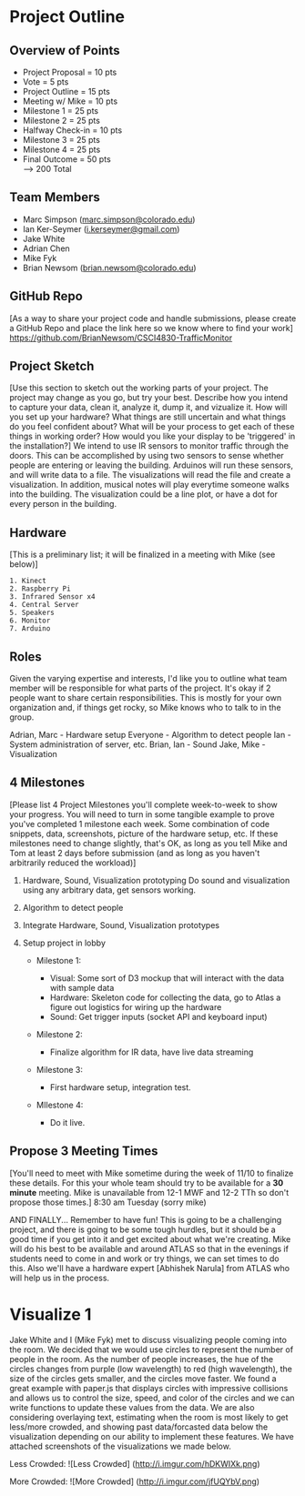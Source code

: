 Project Outline
============

## Overview of Points
* Project Proposal = 10 pts  
* Vote = 5 pts
* Project Outline = 15 pts
* Meeting w/ Mike = 10 pts
* Milestone 1 = 25 pts
* Milestone 2 = 25 pts
* Halfway Check-in = 10 pts
* Milestone 3 = 25 pts
* Milestone 4 = 25 pts
* Final Outcome = 50 pts  
--> 200 Total

## Team Members
* Marc Simpson (marc.simpson@colorado.edu)
* Ian Ker-Seymer (i.kerseymer@gmail.com)
* Jake White
* Adrian Chen
* Mike Fyk
* Brian Newsom (brian.newsom@colorado.edu)

## GitHub Repo 
[As a way to share your project code and handle submissions, please create a GitHub Repo and place the link here so we know where to find your work]
https://github.com/BrianNewsom/CSCI4830-TrafficMonitor

## Project Sketch
[Use this section to sketch out the working parts of your project.  The project may change as you go, but try your best.  Describe how you intend to capture your data, clean it, analyze it, dump it, and vizualize it.  How will you set up your hardware?  What things are still uncertain and what things do you feel confident about?  What will be your process to get each of these things in working order?  How would you like your display to be 'triggered' in the installation?]
We intend to use IR sensors to monitor traffic through the doors. This can be accomplished by using two sensors to sense whether people are entering or leaving the building. Arduinos will run these sensors, and will write data to a file. The visualizations will read the file and create a visualization. In addition, musical notes will play everytime someone walks into the building. The visualization could be a line plot, or have a dot for every person in the building.

## Hardware
[This is a preliminary list; it will be finalized in a meeting with Mike (see below)]

    1. Kinect
    2. Raspberry Pi
    3. Infrared Sensor x4
    4. Central Server
    5. Speakers
    6. Monitor
    7. Arduino

## Roles
Given the varying expertise and interests, I'd like you to outline what team member will be responsible for what parts of the project.  It's okay if 2 people want to share certain responsibilities.  This is mostly for your own organization and, if things get rocky, so Mike knows who to talk to in the group.

Adrian, Marc - Hardware setup
Everyone - Algorithm to detect people
Ian - System administration of server, etc.
Brian, Ian - Sound
Jake, Mike - Visualization


## 4 Milestones
[Please list 4 Project Milestones you'll complete week-to-week to show your progress.  You will need to turn in some tangible example to prove you've completed 1 milestone each week.  Some combination of code snippets, data, screenshots, picture of the hardware setup, etc.  If these milestones need to change slightly, that's OK, as long as you tell Mike and Tom at least 2 days before submission (and as long as you haven't arbitrarily reduced the workload)]

1. Hardware, Sound, Visualization prototyping
    Do sound and visualization using any arbitrary data, get sensors working.
2. Algorithm to detect people
3. Integrate Hardware, Sound, Visualization prototypes
4. Setup project in lobby

    * Milestone 1: 
        - Visual: Some sort of D3 mockup that will interact with the data with sample data
        - Hardware: Skeleton code for collecting the data, go to Atlas a figure out logistics
        for wiring up the hardware
        - Sound: Get trigger inputs (socket API and keyboard input)
        
    * Milestone 2: 
        - Finalize algorithm for IR data, have live data streaming
        
    * Milestone 3:
        - First hardware setup, integration test.
        
    * MIlestone 4:
        - Do it live.
        
## Propose 3 Meeting Times
[You'll need to meet with Mike sometime during the week of 11/10 to finalize these details.  For this your whole team should try to be available for a **30 minute** meeting.  Mike is unavailable from 12-1 MWF and 12-2 TTh so don't propose those times.]
8:30 am Tuesday (sorry mike)

AND FINALLY... Remember to have fun!  This is going to be a challenging project, and there is going to be some tough hurdles, but it should be a good time if you get into it and get excited about what we're creating.  Mike will do his best to be available and around ATLAS so that in the evenings if students need to come in and work or try things, we can set times to do this.  Also we'll have a hardware expert [Abhishek Narula] from ATLAS who will help us in the process.  

Visualize 1 
============

Jake White and I (Mike Fyk) met to discuss visualizing people coming into the room. We decided that we would use circles to represent the number of people in the room. As the number of people increases, the hue of the circles changes from purple (low wavelength) to red (high wavelength), the size of the circles gets smaller, and the circles move faster. We found a great example with paper.js that displays circles with impressive collisions and allows us to control the size, speed, and color of the circles and we can write functions to update these values from the data. We are also considering overlaying text, estimating when the room is most likely to get less/more crowded, and showing past data/forcasted data below the visualization depending on our ability to implement these features. We have attached screenshots of the visualizations we made below.

Less Crowded:
![Less Crowded] (http://i.imgur.com/hDKWIXk.png)

More Crowded:
![More Crowded] (http://i.imgur.com/jfUQYbV.png)
